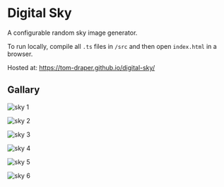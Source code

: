 # Digital Sky
A configurable random sky image generator.

To run locally, compile all <code>.ts</code> files in <code>/src</code> and then open <code>index.html</code> in a browser.

Hosted at: https://tom-draper.github.io/digital-sky/

## Gallary

![sky 1](https://user-images.githubusercontent.com/41476809/162277455-fc3d8eb8-a651-4806-a110-12314f6fa3ea.png)

![sky 2](https://user-images.githubusercontent.com/41476809/168876786-bfa8969b-ed12-4f4f-bffa-da3983b3ce5d.png)

![sky 3](https://user-images.githubusercontent.com/41476809/168876609-506a7dfe-3fba-4aa4-b1fd-80eacb5b7d68.png)

![sky 4](https://user-images.githubusercontent.com/41476809/179978653-2b7e5a2f-5631-4db1-9acd-11e0ab48ff7a.png)

![sky 5](https://user-images.githubusercontent.com/41476809/182632679-4641124a-f6b7-45d2-ae0d-71a53beaa05d.png)

![sky 6](https://user-images.githubusercontent.com/41476809/182638556-ad0e804a-f59d-457d-ad53-1b8e67129723.png)

